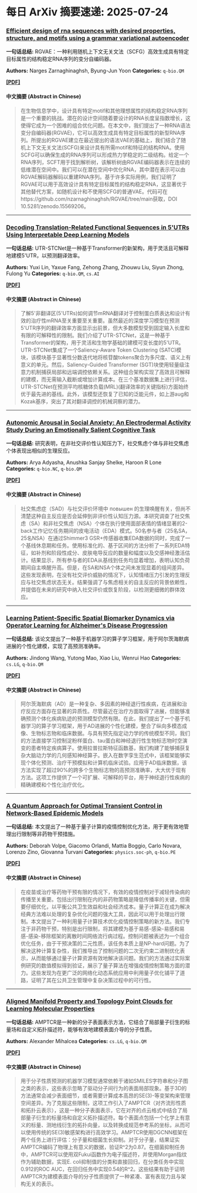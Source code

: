 # 每日 ArXiv 摘要速递: 2025-07-24

### [Efficient design of rna sequences with desired properties, structure, and motifs using a grammar variational autoencoder](https://arxiv.org/abs/2507.15912)

**一句话总结:** RGVAE：一种利用随机上下文无关文法（SCFG）高效生成具有特定目标属性的结构稳定RNA序列的变分自编码器。

**Authors:** Narges Zarnaghinaghsh, Byung-Jun Yoon
**Categories:** `q-bio.QM`

[**[PDF]**](https://arxiv.org/pdf/2507.15912)

#### 中文摘要 (Abstract in Chinese)

> 在生物信息学中，设计具有特定motif和其他理想属性的结构稳定RNA序列是一个重要的挑战。潜在的设计空间随着要设计的RNA长度呈指数增长，这使得它成为一个困难的组合优化问题。在本文中，我们提出了一种RNA语法变分自编码器(RGVAE)，它可以高效生成具有特定目标属性的新型RNA序列。所提出的RGVAE建立在最近提出的语法VAE的基础上，我们结合了随机上下文无关文法(SCFG)来设计具有所需motif和特征的结构RNA。使用SCFG可以确保生成的RNA序列可以形成热力学稳定的二级结构。给定一个RNA序列，SCFT用于找到解析树，该解析树由RGVAE编码器表示在连续的低维潜在空间中。我们可以在潜在空间中优化RNA，其中潜在表示可以由RGVAE解码器解码以重建RNA序列。基于许多实际用例，我们证明了RGVAE可以用于高效设计具有特定目标属性的结构稳定RNA，这显著优于其他替代方案，如随机设计和不使用SCFG的普通VAE。代码可在https://github.com/nzarnaghinaghsh/RGVAE/tree/main获取，DOI 10.5281/zenodo.15569206。

---

### [Decoding Translation-Related Functional Sequences in 5'UTRs Using Interpretable Deep Learning Models](https://arxiv.org/abs/2507.16801)

**一句话总结:** UTR-STCNet是一种基于Transformer的新架构，用于灵活且可解释地建模5'UTR，以预测翻译效率。

**Authors:** Yuxi Lin, Yaxue Fang, Zehong Zhang, Zhouwu Liu, Siyun Zhong, Fulong Yu
**Categories:** `q-bio.QM`, `cs.AI`

[**[PDF]**](https://arxiv.org/pdf/2507.16801)

#### 中文摘要 (Abstract in Chinese)

> 了解5'非翻译区(5'UTRs)如何调节mRNA翻译对于控制蛋白质表达和设计有效的治疗性mRNA至关重要至关重要。虽然最近的深度学习模型在预测5'UTR序列的翻译效率方面显示出前景，但大多数模型受到固定输入长度和有限的可解释性的限制。我们介绍了UTR-STCNet，这是一种基于Transformer的架构，用于灵活和生物学基础的建模可变长度的5'UTR。UTR-STCNet集成了一个Saliency-Aware Token Clustering (SATC)模块，该模块基于显著性分数迭代地将核苷酸tokens聚合为多尺度、语义上有意义的单元。然后，Saliency-Guided Transformer (SGT)块使用轻量级注意力机制捕获局部和远端调控依赖关系。这种组合架构实现了高效且可解释的建模，而无需输入截断或增加计算成本。在三个基准数据集上进行评估，UTR-STCNet在预测平均核糖体负载(MRL)(翻译效率的关键指标)方面始终优于最先进的基线。此外，该模型还恢复了已知的泛能元件，如上游aug和Kozak基序，突出了其对翻译调控的机械洞察的潜力。

---

### [Autonomic Arousal in Social Anxiety: An Electrodermal Activity Study During an Emotionally Salient Cognitive Task](https://arxiv.org/abs/2507.15871)

**一句话总结:** 研究表明，在非社交评价性认知压力下，社交焦虑个体与非社交焦虑个体表现出相似的生理反应。

**Authors:** Arya Adyasha, Anushka Sanjay Shelke, Haroon R Lone
**Categories:** `q-bio.NC`, `q-bio.QM`

[**[PDF]**](https://arxiv.org/pdf/2507.15871)

#### 中文摘要 (Abstract in Chinese)

> 社交焦虑症（SAD）与社交评价环境中 повышен 的生理唤醒有关，但尚不清楚这种自主反应是否会延伸到非评价性认知压力源。本研究调查了社交焦虑（SA）和非社交焦虑（NSA）个体在执行使用面部表情的情绪显著的2-back工作记忆任务期间的皮电活动（EDA）模式。50名参与者（25名SA，25名NSA）在通过Shimmer3 GSR+传感器收集EDA数据的同时，完成了一个基线休息期和任务。使用标准化的、基于区间的方法分析了一系列EDA特征，如补剂和阶段性成分、皮肤电导反应的数量和幅度以及交感神经激活估计。结果显示，所有参与者的EDA从基线到任务均显着增加，表明认知负荷期间自主唤醒升高。但是，在SA和NSA个体之间未发现显着的组间差异。这些发现表明，在没有社交评价威胁的情况下，认知情绪压力引发的生理反应与社交焦虑状态无关。结果强调了与焦虑相关的自主反应的背景依赖性，并提倡在未来的研究中纳入社交评价或恢复阶段，以检测更细微的群体效应。

---

### [Learning Patient-Specific Spatial Biomarker Dynamics via Operator Learning for Alzheimer's Disease Progression](https://arxiv.org/abs/2507.16148)

**一句话总结:** 该论文提出了一种基于机器学习的算子学习框架，用于阿尔茨海默病进展的个性化建模，实现了高预测准确率。

**Authors:** Jindong Wang, Yutong Mao, Xiao Liu, Wenrui Hao
**Categories:** `cs.LG`, `q-bio.QM`

[**[PDF]**](https://arxiv.org/pdf/2507.16148)

#### 中文摘要 (Abstract in Chinese)

> 阿尔茨海默病（AD）是一种复杂、多因素的神经退行性疾病，在进展和治疗反应方面存在显著的异质性。尽管最近在治疗方面取得了进展，但能够准确预测个体化疾病轨迹的预测模型仍然有限。在此，我们提出了一个基于机器学习的算子学习框架，用于AD进展的个性化建模，整合了纵向多模态成像、生物标志物和临床数据。与具有预先指定动力学的传统模型不同，我们的方法直接学习控制淀粉样蛋白、tau蛋白和神经退行性生物标志物时空演变的患者特定疾病算子。使用拉普拉斯特征函数基，我们构建了能够捕获复杂大脑动力学的几何感知神经算子。嵌入在数字孪生范式中，该框架能够实现个体化预测、治疗干预模拟和计算机临床试验。应用于AD临床数据，该方法实现了超过90%的跨多个生物标志物的高预测准确率，大大优于现有方法。这项工作提供了一个可扩展、可解释的平台，用于神经退行性疾病的精确建模和个性化治疗优化。

---

### [A Quantum Approach for Optimal Transient Control in Network-Based Epidemic Models](https://arxiv.org/abs/2507.15989)

**一句话总结:** 本文提出了一种基于量子计算的疫情控制优化方法，用于更有效地管理出行限制等非药物干预措施。

**Authors:** Deborah Volpe, Giacomo Orlandi, Mattia Boggio, Carlo Novara, Lorenzo Zino, Giovanna Turvani
**Categories:** `physics.soc-ph`, `q-bio.PE`

[**[PDF]**](https://arxiv.org/pdf/2507.15989)

#### 中文摘要 (Abstract in Chinese)

> 在疫苗或治疗等药物干预有限的情况下，有效的疫情控制对于减轻传染病的传播至关重要。包括出行限制在内的非药物策略是降低传播率的关键，但需要仔细优化，以平衡公共卫生效益和社会经济成本。量子计算正在成为解决经典方法难以处理的复杂优化问题的强大工具，因此可以用于处理出行限制。本文提出了一种利用量子计算技术优化疫情控制策略的新方法。我们专注于非药物干预，特别是出行限制，将其建模为基于易感-感染-易感和易感-感染-移除框架的离散时间网络流行病过程。控制问题被表述为一个组合优化任务，由于干预决策的二元性质，该任务本质上是NP-hard问题。为了解决这种计算复杂性，我们推导出了控制问题的二次无约束二进制优化表示，从而能够通过量子计算资源有效地解决该问题。我们的方法通过实际案例研究的数值模拟得到验证，展示了量子算法在增强疫情控制策略方面的潜力。这些发现为在更广泛的网络化动态系统应用中利用量子优化铺平了道路，证明了其在公共卫生管理中复杂决策过程中的可行性。

---

### [Aligned Manifold Property and Topology Point Clouds for Learning Molecular Properties](https://arxiv.org/abs/2507.16223)

**一句话总结:** AMPTCR是一种新的分子表面表示方法，它结合了局部量子衍生的标量场和自定义拓扑描述符，能够有效地建模表面介导的分子性质。

**Authors:** Alexander Mihalcea
**Categories:** `cs.LG`, `q-bio.QM`

[**[PDF]**](https://arxiv.org/pdf/2507.16223)

#### 中文摘要 (Abstract in Chinese)

> 用于分子性质预测的机器学习模型通常依赖于诸如SMILES字符串和分子图之类的表示，这些表示忽略了驱动分子间行为的表面局部现象。基于3D的方法通常会减少表面细节，或者需要计算成本高昂的SE(3)-等变架构来管理空间差异。为了克服这些限制，这项工作引入了AMPTCR（对齐流形性质和拓扑云表示），这是一种分子表面表示，它在对齐的点云格式中结合了局部量子衍生的标量场和自定义拓扑描述符。每个表面点包括一个化学上有意义的标量、测地线衍生的拓扑向量，以及转换成规范参考系的坐标，从而可以使用传统的SE(3)敏感架构进行高效学习。AMPTCR使用DGCNN框架在两个任务上进行评估：分子量和细菌生长抑制。对于分子量，结果证实AMPTCR编码了物理上有意义的数据，验证R^2为0.87。在细菌抑制任务中，AMPTCR可以使用双Fukui函数作为电子描述符，并使用Morgan指纹作为辅助数据，实现E. coli抑制值的分类和直接回归，在分类任务中实现0.912的ROC AUC，在回归任务中实现0.54的R^2。这些结果有助于证明AMPTCR为建模表面介导的分子性质提供了一种紧凑、富有表现力且与架构无关的表示。
